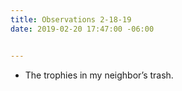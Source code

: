 ```yaml
---
title: Observations 2-18-19
date: 2019-02-20 17:47:00 -06:00


---
```


- The trophies in my neighbor’s trash.